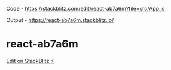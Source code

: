 Code - https://stackblitz.com/edit/react-ab7a6m?file=src/App.js

Output - https://react-ab7a6m.stackblitz.io/



# react-ab7a6m

[Edit on StackBlitz ⚡️](https://stackblitz.com/edit/react-ab7a6m)
